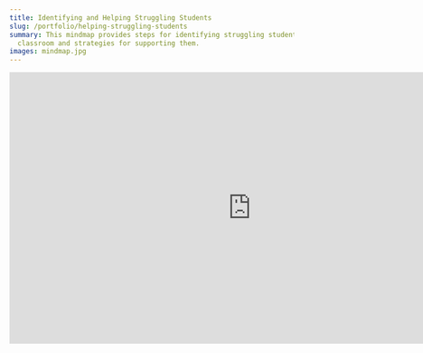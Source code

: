 ```yaml
---
title: Identifying and Helping Struggling Students
slug: /portfolio/helping-struggling-students
summary: This mindmap provides steps for identifying struggling students in the
  classroom and strategies for supporting them.
images: mindmap.jpg
---
```


<iframe width='853' height='480' src='https://embed.coggle.it/diagram/W_zNQck8lzpK2xno/a0da9e147529ceabefe4cffa077730550c48447b014e4a98668080e3b9808b60' frameborder='0' allowfullscreen></iframe>
